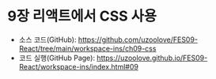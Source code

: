 # 9장 리액트에서 CSS 사용
* 소스 코드(GitHub): <https://github.com/uzoolove/FES09-React/tree/main/workspace-ins/ch09-css>
* 코드 실행(GitHub Page): <https://uzoolove.github.io/FES09-React/workspace-ins/index.html#09>


